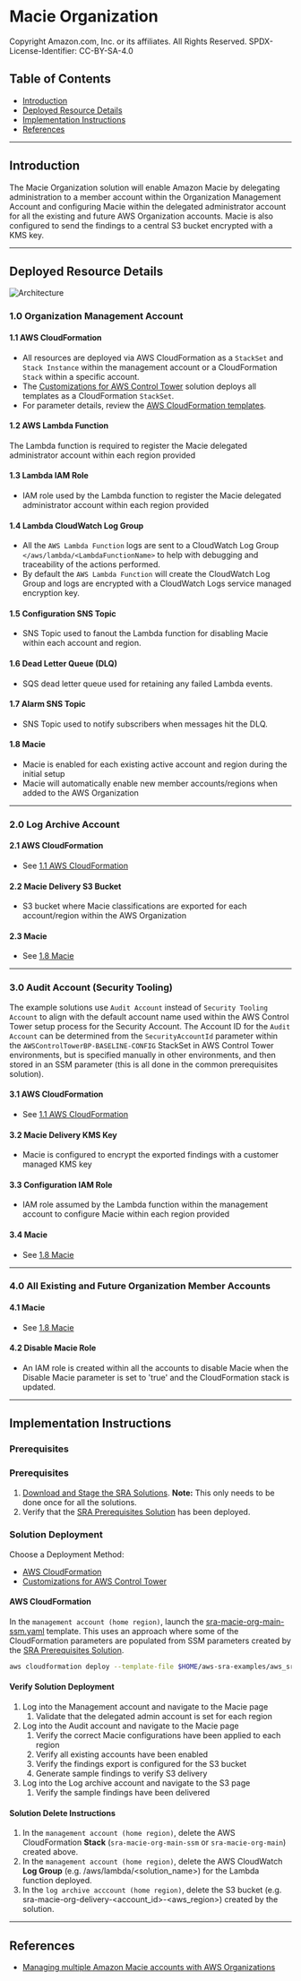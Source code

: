 # Macie Organization<!-- omit in toc -->

Copyright Amazon.com, Inc. or its affiliates. All Rights Reserved. SPDX-License-Identifier: CC-BY-SA-4.0

## Table of Contents<!-- omit in toc -->

- [Introduction](#introduction)
- [Deployed Resource Details](#deployed-resource-details)
- [Implementation Instructions](#implementation-instructions)
- [References](#references)

---

## Introduction

The Macie Organization solution will enable Amazon Macie by delegating administration to a member account within the Organization Management Account and configuring Macie within the delegated administrator account for all the existing and future AWS
Organization accounts. Macie is also configured to send the findings to a central S3 bucket encrypted with a KMS key.

---

## Deployed Resource Details

![Architecture](./documentation/macie-org.png)

### 1.0 Organization Management Account<!-- omit in toc -->

#### 1.1 AWS CloudFormation<!-- omit in toc -->

- All resources are deployed via AWS CloudFormation as a `StackSet` and `Stack Instance` within the management account or a CloudFormation `Stack` within a specific account.
- The [Customizations for AWS Control Tower](https://aws.amazon.com/solutions/implementations/customizations-for-aws-control-tower/) solution deploys all templates as a CloudFormation `StackSet`.
- For parameter details, review the [AWS CloudFormation templates](templates/).

#### 1.2 AWS Lambda Function<!-- omit in toc -->

The Lambda function is required to register the Macie delegated administrator account within each region provided

#### 1.3 Lambda IAM Role<!-- omit in toc -->

- IAM role used by the Lambda function to register the Macie delegated administrator account within each region provided

#### 1.4 Lambda CloudWatch Log Group<!-- omit in toc -->

- All the `AWS Lambda Function` logs are sent to a CloudWatch Log Group `</aws/lambda/<LambdaFunctionName>` to help with debugging and traceability of the actions performed.
- By default the `AWS Lambda Function` will create the CloudWatch Log Group and logs are encrypted with a CloudWatch Logs service managed encryption key.

#### 1.5 Configuration SNS Topic<!-- omit in toc -->

- SNS Topic used to fanout the Lambda function for disabling Macie within each account and region.

#### 1.6 Dead Letter Queue (DLQ)<!-- omit in toc -->

- SQS dead letter queue used for retaining any failed Lambda events.

#### 1.7 Alarm SNS Topic<!-- omit in toc -->

- SNS Topic used to notify subscribers when messages hit the DLQ.

#### 1.8 Macie<!-- omit in toc -->

- Macie is enabled for each existing active account and region during the initial setup
- Macie will automatically enable new member accounts/regions when added to the AWS Organization

---

### 2.0 Log Archive Account<!-- omit in toc -->

#### 2.1 AWS CloudFormation<!-- omit in toc -->

- See [1.1 AWS CloudFormation](#11-aws-cloudformation)

#### 2.2 Macie Delivery S3 Bucket<!-- omit in toc -->

- S3 bucket where Macie classifications are exported for each account/region within the AWS Organization

#### 2.3 Macie<!-- omit in toc -->

- See [1.8 Macie](#18-macie)

---

### 3.0 Audit Account (Security Tooling)<!-- omit in toc -->

The example solutions use `Audit Account` instead of `Security Tooling Account` to align with the default account name used within the AWS Control Tower setup process for the Security Account. The Account ID for the `Audit Account`  can be determined from the `SecurityAccountId` parameter within the `AWSControlTowerBP-BASELINE-CONFIG` StackSet in AWS Control Tower environments, but is specified manually in other environments, and then stored in an SSM parameter (this is all done in the common prerequisites solution).

#### 3.1 AWS CloudFormation<!-- omit in toc -->

- See [1.1 AWS CloudFormation](#11-aws-cloudformation)

#### 3.2 Macie Delivery KMS Key<!-- omit in toc -->

- Macie is configured to encrypt the exported findings with a customer managed KMS key

#### 3.3 Configuration IAM Role<!-- omit in toc -->

- IAM role assumed by the Lambda function within the management account to configure Macie within each region provided

#### 3.4 Macie<!-- omit in toc -->

- See [1.8 Macie](#18-macie)

---

### 4.0 All Existing and Future Organization Member Accounts<!-- omit in toc -->

#### 4.1 Macie<!-- omit in toc -->

- See [1.8 Macie](#18-macie)

#### 4.2 Disable Macie Role<!-- omit in toc -->

- An IAM role is created within all the accounts to disable Macie when the Disable Macie parameter is set to 'true' and the CloudFormation stack is updated.

---

## Implementation Instructions

### Prerequisites<!-- omit in toc -->

### Prerequisites<!-- omit in toc -->

1. [Download and Stage the SRA Solutions](../../../docs/DOWNLOAD-AND-STAGE-SOLUTIONS.md). **Note:** This only needs to be done once for all the solutions.
2. Verify that the [SRA Prerequisites Solution](../../common/common_prerequisites/) has been deployed.

### Solution Deployment<!-- omit in toc -->

Choose a Deployment Method:

- [AWS CloudFormation](#aws-cloudformation)
- [Customizations for AWS Control Tower](../../../docs/CFCT-DEPLOYMENT-INSTRUCTIONS.md)

#### AWS CloudFormation<!-- omit in toc -->

In the `management account (home region)`, launch the [sra-macie-org-main-ssm.yaml](templates/sra-macie-org-main-ssm.yaml) template. This uses an approach where some of the CloudFormation parameters are populated from SSM parameters created by the [SRA Prerequisites Solution](../../common/common_prerequisites/).

  ```bash
  aws cloudformation deploy --template-file $HOME/aws-sra-examples/aws_sra/solutions/macie/macie_org/templates/sra-macie-org-main-ssm.yaml --stack-name sra-macie-org-main-ssm --capabilities CAPABILITY_NAMED_IAM
  ```

#### Verify Solution Deployment<!-- omit in toc -->

1. Log into the Management account and navigate to the Macie page
   1. Validate that the delegated admin account is set for each region
2. Log into the Audit account and navigate to the Macie page
   1. Verify the correct Macie configurations have been applied to each region
   2. Verify all existing accounts have been enabled
   3. Verify the findings export is configured for the S3 bucket
   4. Generate sample findings to verify S3 delivery
3. Log into the Log archive account and navigate to the S3 page
   1. Verify the sample findings have been delivered

#### Solution Delete Instructions<!-- omit in toc -->

1. In the `management account (home region)`, delete the AWS CloudFormation **Stack** (`sra-macie-org-main-ssm` or `sra-macie-org-main`) created above.
2. In the `management account (home region)`, delete the AWS CloudWatch **Log Group** (e.g. /aws/lambda/<solution_name>) for the Lambda function deployed.
3. In the `log archive acccount (home region)`, delete the S3 bucket (e.g. sra-macie-org-delivery-<account_id>-<aws_region>) created by the solution.

---

## References

- [Managing multiple Amazon Macie accounts with AWS Organizations](https://docs.aws.amazon.com/macie/latest/user/macie-organizations.html)
